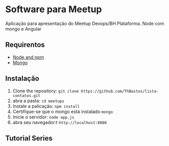 # Software para Meetup
Aplicação para apresentação do Meetup Devops/BH
Plataforma. Node com mongo e Angular

## Requirentos

- [Node and npm](http://nodejs.org)
- [Mongo](https://www.mongodb.org/)

## Instalação

1. Clone the repository: `git clone https://github.com/ThBastos/lista-contatos.git`
2. abra a pasta:  `cd meetups`
3. Instale a palicação: `npm install`
3. Certifique-se que o mongo está instalado `mongo`
3. Inicie o servidor: `node app.js`
4. abra seu navegador:t `http://localhost:8080`

## Tutorial Series

